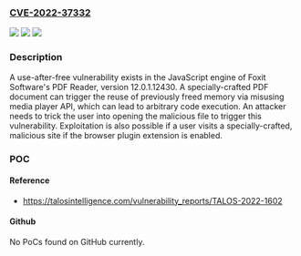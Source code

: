 ### [CVE-2022-37332](https://cve.mitre.org/cgi-bin/cvename.cgi?name=CVE-2022-37332)
![](https://img.shields.io/static/v1?label=Product&message=Foxit%20Reader&color=blue)
![](https://img.shields.io/static/v1?label=Version&message=%3D%2012.0.1.12430%20%20&color=brighgreen)
![](https://img.shields.io/static/v1?label=Vulnerability&message=CWE-416%3A%20Use%20After%20Free&color=brighgreen)

### Description

A use-after-free vulnerability exists in the JavaScript engine of Foxit Software's PDF Reader, version 12.0.1.12430. A specially-crafted PDF document can trigger the reuse of previously freed memory via misusing media player API, which can lead to arbitrary code execution. An attacker needs to trick the user into opening the malicious file to trigger this vulnerability. Exploitation is also possible if a user visits a specially-crafted, malicious site if the browser plugin extension is enabled.

### POC

#### Reference
- https://talosintelligence.com/vulnerability_reports/TALOS-2022-1602

#### Github
No PoCs found on GitHub currently.

